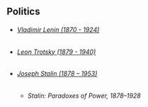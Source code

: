 ## Politics
- ###### [Vladimir Lenin (1870 - 1924)](https://en.wikipedia.org/wiki/Vladimir_Lenin)
- ###### [Leon Trotsky (1879 - 1940)](https://en.wikipedia.org/wiki/Leon_Trotsky)
- ###### [Joseph Stalin (1878 – 1953)](https://en.wikipedia.org/wiki/Joseph_Stalin)
	- _Stalin: Paradoxes of Power, 1878–1928_
